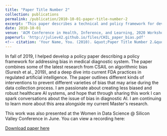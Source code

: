```yaml
---
title: "Paper Title Number 2"
collection: publications
permalink: /publication/2010-10-01-paper-title-number-2
excerpt: 'This paper describes a technical and policy framework for developing less biased/more robust healthcare AI systems.'
date: 2010-10-01
venue: 'ACM Conference in Health, Inference, and Learning, 2020 Workshop Paper'
paperurl: 'http://juliev42.github.io/files/CHIL_paper_bias.pdf'
<!-- citation: 'Your Name, You. (2010). &quot;Paper Title Number 2.&quot; <i>Journal 1</i>. 1(2).' -->
---
```

In fall of 2019, I helped develop a policy paper describing a policy framework for addressing bias in medical diagnostic system. The paper combines some of the latest research from CSAIL on algorithmic bias (Suresh et al., 2019), and a deep dive into current FDA practices in regulated artificial intelligence. The paper outlines different kinds of interventions to prevent different varieties of bias that may arise during the data collection process. I am passionate about creating less biased and robust healthcare AI systems, and hope that through sharing this work I can spark conversations about the issue of bias in diagnostic AI. I am continuing to learn more about this area alongside my current Master's research. 

This work was also presented at the Women in Data Science @ Silicon Valley Conference in June. You can view a recording here: 



[Download paper here](http://juliev42.github.io/files/CHIL_paper_bias.pdf)
